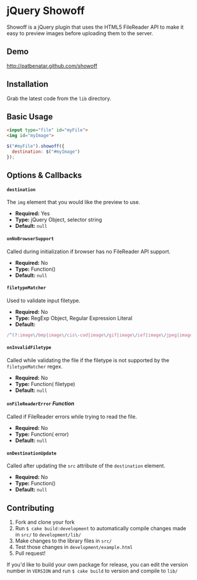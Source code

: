 # jQuery Showoff

Showoff is a jQuery plugin that uses the HTML5 FileReader API to make it easy
to preview images before uploading them to the server.

## Demo

http://patbenatar.github.com/showoff

## Installation

Grab the latest code from the `lib` directory.

## Basic Usage

```html
<input type="file" id="myFile">
<img id="myImage">
```

```javascript
$("#myFile").showoff({
  destination: $("#myImage")
});
```

## Options & Callbacks

#### `destination`

The `img` element that you would like the preview to use.

* __Required:__ Yes
* __Type:__ jQuery Object, selector string
* __Default:__ `null`

#### `onNoBrowserSupport`

Called during initialization if browser has no FileReader API support.

* __Required:__ No
* __Type:__ Function()
* __Default:__ `null`

#### `filetypeMatcher`

Used to validate input filetype.

* __Required:__ No
* __Type:__ RegExp Object, Regular Expression Literal
* __Default:__

```javascript
/^(?:image\/bmp|image\/cis\-cod|image\/gif|image\/ief|image\/jpeg|image\/jpeg|image\/jpeg|image\/pipeg|image\/png|image\/svg\+xml|image\/tiff|image\/x\-cmu\-raster|image\/x\-cmx|image\/x\-icon|image\/x\-portable\-anymap|image\/x\-portable\-bitmap|image\/x\-portable\-graymap|image\/x\-portable\-pixmap|image\/x\-rgb|image\/x\-xbitmap|image\/x\-xpixmap|image\/x\-xwindowdump)$/i
```

#### `onInvalidFiletype`

Called while validating the file if the filetype is not supported by the `filetypeMatcher` regex.

* __Required:__ No
* __Type:__ Function(<String> filetype)
* __Default:__ `null`

#### `onFileReaderError` _Function_

Called if FileReader errors while trying to read the file.

* __Required:__ No
* __Type:__ Function(<DOMError> error)
* __Default:__ `null`

#### `onDestinationUpdate`

Called after updating the `src` attribute of the `destination` element.

* __Required:__ No
* __Type:__ Function()
* __Default:__ `null`

## Contributing

1. Fork and clone your fork
1. Run `$ cake build:development` to automatically compile changes made in `src/` to `development/lib/`
1. Make changes to the library files in `src/`
1. Test those changes in `development/example.html`
1. Pull request!

If you'd like to build your own package for release, you can edit the version number
in `VERSION` and run `$ cake build` to version and compile to `lib/`